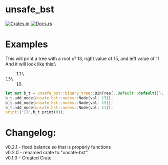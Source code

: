 # unsafe_bst

[![Crates.io](https://img.shields.io/crates/v/unsafe_bst)](https://crates.io/crates/unsafe_bst)
[![Docs.rs](https://docs.rs/unsafe_bst/badge.svg)]((https://docs.rs/the_one/latest/the_one/))

# Examples

This will print a tree with a root of 13, right value of 15, and left value of 11 \
And it will look like this:\
<pre>
    11\
13\
    15
</pre>
```rust
let mut b_t = unsafe_bst::binary_tree::BinTree{..Default::default()};
b_t.add_node(unsafe_bst::nodes::Node{val: 13});
b_t.add_node(unsafe_bst::nodes::Node{val: 15});
b_t.add_node(unsafe_bst::nodes::Node{val: 11});
print!("{}",b_t.print(0));
```



# Changelog:
v0.2.1 - fixed balance so that is properly functions\
v0.2.0 - renamed crate to "unsafe-bst"\
v0.1.0 - Created Crate